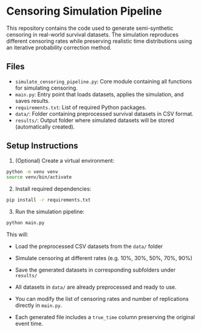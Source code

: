 # Censoring Simulation Pipeline

This repository contains the code used to generate semi-synthetic censoring in real-world survival datasets. The simulation reproduces different censoring rates while preserving realistic time distributions using an iterative probability correction method.

## Files

- `simulate_censoring_pipeline.py`: Core module containing all functions for simulating censoring.
- `main.py`: Entry point that loads datasets, applies the simulation, and saves results.
- `requirements.txt`: List of required Python packages.
- `data/`: Folder containing preprocessed survival datasets in CSV format.
- `results/`: Output folder where simulated datasets will be stored (automatically created).

## Setup Instructions

1. (Optional) Create a virtual environment:

```bash
python -m venv venv
source venv/bin/activate
```

2. Install required dependencies:

```bash
pip install -r requirements.txt
```

3. Run the simulation pipeline:

```bash
python main.py
```

This will:
- Load the preprocessed CSV datasets from the `data/` folder
- Simulate censoring at different rates (e.g. 10%, 30%, 50%, 70%, 90%)
- Save the generated datasets in corresponding subfolders under `results/`


- All datasets in `data/` are already preprocessed and ready to use.
- You can modify the list of censoring rates and number of replications directly in `main.py`.
- Each generated file includes a `true_time` column preserving the original event time.
